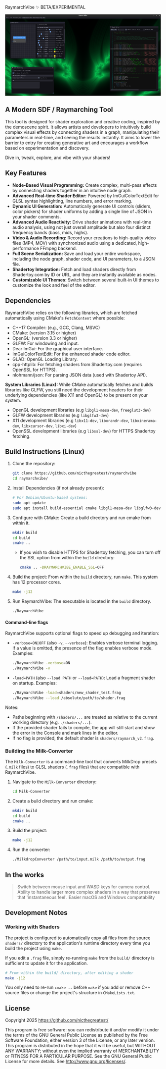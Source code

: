 RaymarchVibe ✨ BETA/EXPERIMENTAL

![app-screenshot](https://raw.githubusercontent.com/nicthegreatest/raymarchvibe/refs/heads/main/documentation/raymarchvibe_screen.png)

## A Modern SDF / Raymarching Tool

This tool is designed for shader exploration and creative coding, inspired by the demoscene spirit. It allows artists and developers to intuitively build complex visual effects by connecting shaders in a graph, manipulating their parameters in real-time, and seeing the results instantly. It aims to lower the barrier to entry for creating generative art and encourages a workflow based on experimentation and discovery.

Dive in, tweak, explore, and vibe with your shaders!

## Key Features

*   **Node-Based Visual Programming:** Create complex, multi-pass effects by connecting shaders together in an intuitive node graph.
*   **Advanced Real-time Shader Editor:** Powered by ImGuiColorTextEdit for GLSL syntax highlighting, line numbers, and error marking.
*   **Dynamic UI Generation:** Automatically generate UI controls (sliders, color pickers) for shader uniforms by adding a single line of JSON in your shader comments.
*   **Advanced Audio Reactivity:** Drive shader animations with real-time audio analysis, using not just overall amplitude but also four distinct frequency bands (bass, mids, highs).
*   **Video & Audio Recording:** Record your creations to high-quality video files (MP4, MOV) with synchronized audio using a dedicated, high-performance FFmpeg backend.
*   **Full Scene Serialization:** Save and load your entire workspace, including the node graph, shader code, and UI parameters, to a JSON file.
*   **Shadertoy Integration:** Fetch and load shaders directly from Shadertoy.com by ID or URL, and they are instantly available as nodes.
*   **Customizable UI Themes:** Switch between several built-in UI themes to customize the look and feel of the editor.

## Dependencies

RaymarchVibe relies on the following libraries, which are fetched automatically using CMake's `FetchContent` where possible:

* C++17 Compiler: (e.g., GCC, Clang, MSVC)
* CMake: (version 3.15 or higher)
* OpenGL: (version 3.3 or higher)
* GLFW: For windowing and input.
* Dear ImGui: For the graphical user interface.
* ImGuiColorTextEdit: For the enhanced shader code editor.
* GLAD: OpenGL Loading Library.
* cpp-httplib: For fetching shaders from Shadertoy.com (requires OpenSSL for HTTPS).
* nlohmann/json: For parsing JSON data (used with Shadertoy API).

**System Libraries (Linux):**
While CMake automatically fetches and builds libraries like GLFW, you still need the development headers for their underlying dependencies (like X11 and OpenGL) to be present on your system.

* OpenGL development libraries (e.g `libgl1-mesa-dev`, `freeglut3-dev`)
* GLFW development libraries (e.g `libglfw3-dev`)
* X11 development libraries (e.g `libx11-dev`, `libxrandr-dev`, `libxinerama-dev`, `libxcursor-dev`, `libxi-dev`)
* OpenSSL development libraries (e.g `libssl-dev`) for HTTPS Shadertoy fetching.

## Build Instructions (Linux)

1.  Clone the repository:
    ```bash
    git clone https://github.com/nicthegreatest/raymarchvibe
    cd raymarchvibe/
    ```

2.  Install Dependencies (if not already present):
    ```bash
    # For Debian/Ubuntu-based systems:
    sudo apt update
    sudo apt install build-essential cmake libgl1-mesa-dev libglfw3-dev libx11-dev libxrandr-dev libxinerama-dev libxcursor-dev libxi-dev libssl-dev libx264-dev
    ```

3.  Configure with CMake:
    Create a build directory and run cmake from within it.
    ```bash
    mkdir build
    cd build
    cmake ..
    ```
    *   If you wish to disable HTTPS for Shadertoy fetching, you can turn off the SSL option from within the `build` directory:
        ```bash
        cmake .. -DRAYMARCHVIBE_ENABLE_SSL=OFF
        ```

4.  Build the project:
    From within the `build` directory, run `make`. This system has 12 processor cores.
    ```bash
    make -j12
    ```

5.  Run RaymarchVibe:
    The executable is located in the `build` directory.
    ```bash
    ./RaymarchVibe
    ```

#### Command-line flags

RaymarchVibe supports optional flags to speed up debugging and iteration:

- `-verbose=ON|OFF` (also `-v`, `--verbose`): Enables verbose terminal logging. If a value is omitted, the presence of the flag enables verbose mode.
  Examples:
  ```bash
  ./RaymarchVibe -verbose=ON
  ./RaymarchVibe -v
  ```

- `-load=PATH` (also `--load PATH` or `--load=PATH`): Load a fragment shader on startup.
  Examples:
  ```bash
  ./RaymarchVibe -load=shaders/new_shader_test.frag
  ./RaymarchVibe --load /absolute/path/to/shader.frag
  ```

Notes:
- Paths beginning with `/shaders/...` are treated as relative to the current working directory (e.g. `./shaders/...`).
- If the provided shader fails to compile, the app will still start and show the error in the Console and mark lines in the editor.
- If no flag is provided, the default shader is `shaders/raymarch_v2.frag`.

### Building the Milk-Converter

The `Milk-Converter` is a command-line tool that converts MilkDrop presets (`.milk` files) to GLSL shaders (`.frag` files) that are compatible with RaymarchVibe.

1.  Navigate to the `Milk-Converter` directory:
    ```bash
    cd Milk-Converter
    ```

2.  Create a build directory and run cmake:
    ```bash
    mkdir build
    cd build
    cmake ..
    ```

3.  Build the project:
    ```bash
    make -j12
    ```

4.  Run the converter:
    ```bash
    ./MilkdropConverter /path/to/input.milk /path/to/output.frag
    ```


## In the works

> Switch between mouse input and WASD keys for camera control.
> Ability to handle larger more complex shaders in a way that preserves that 'instantaneous feel'.
> Easier macOS and Windows compatability

## Development Notes

### Working with Shaders

The project is configured to automatically copy all files from the source `shaders/` directory to the application's runtime directory every time you build the project using `make`.

If you edit a `.frag` file, simply re-running `make` from the `build/` directory is sufficient to update it for the application.

```bash
# From within the build/ directory, after editing a shader
make -j12
```

You only need to re-run `cmake ..` before `make` if you add or remove C++ source files or change the project's structure in `CMakeLists.txt`.

## License

Copyright 2025 https://github.com/nicthegreatest/

This program is free software: you can redistribute it and/or modify it under the terms of the GNU General Public License as published by the Free Software Foundation, either version 3 of the License, or any later version. This program is distributed in the hope that it will be useful, but WITHOUT ANY WARRANTY; without even the implied warranty of MERCHANTABILITY or FITNESS FOR A PARTICULAR PURPOSE. See the GNU General Public License for more details. See <http://www.gnu.org/licenses/>.
